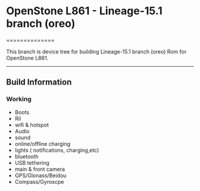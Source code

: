 # OpenStone L861 - Lineage-15.1 branch (oreo)

==============

This branch is device tree for building Lineage-15.1 branch (oreo) Rom for OpenStone L861.

---

## Build Information

### Working

* Boots
* Ril
* wifi & hotspot
* Audio
* sound
* online/offline charging
* lights ( notifications, charging,etc)
* bluetooth
* USB tethering
* main & front camera
* GPS/Glonass/Beidou
* Compass/Gyroscpe


